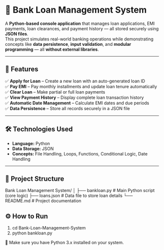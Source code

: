# 🏦 Bank Loan Management System

A **Python-based console application** that manages loan applications, EMI payments, loan clearances, and payment history — all stored securely using **JSON files**.  
This project simulates real-world banking operations while demonstrating concepts like **data persistence**, **input validation**, and **modular programming** — all **without external libraries**.

---

## 🚀 Features

✅ **Apply for Loan** – Create a new loan with an auto-generated loan ID  
✅ **Pay EMI** – Pay monthly installments and update loan tenure automatically  
✅ **Clear Loan** – Make partial or full loan payments  
✅ **View Payment History** – Display complete loan transaction history  
✅ **Automatic Date Management** – Calculate EMI dates and due periods  
✅ **Data Persistence** – Store all records securely in a JSON file  

---

## 🛠️ Technologies Used

- **Language:** Python  
- **Data Storage:** JSON  
- **Concepts:** File Handling, Loops, Functions, Conditional Logic, Date Handling  

---

## 📂 Project Structure

Bank Loan Management System/
│
├── bankloan.py # Main Python script (core logic)
├── loans.json # Data file to store loan details
└── README.md # Project documentation


## ⚙️ How to Run
1. cd Bank-Loan-Management-System
2. python bankloan.py

🧠 Make sure you have Python 3.x installed on your system.
